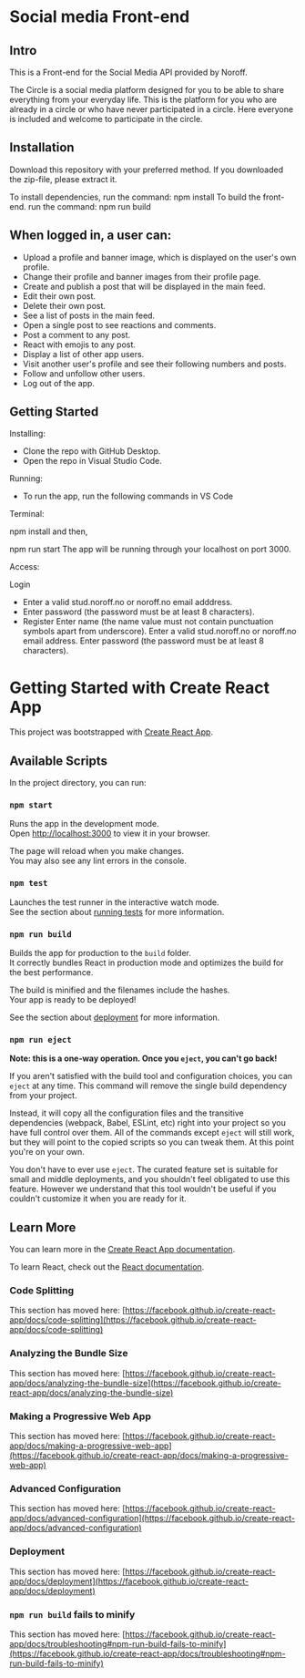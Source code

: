 # Social media Front-end

## Intro

This is a Front-end for the Social Media API provided by Noroff.

The Circle is a social media platform designed for you to be able to share everything from your everyday life. This is the platform for you who are already in a circle or who have never participated in a circle. Here everyone is included and welcome to participate in the circle.

## Installation

Download this repository with your preferred method.
If you downloaded the zip-file, please extract it.

To install dependencies, run the command: npm install
To build the front-end. run the command: npm run build

## When logged in, a user can:

- Upload a profile and banner image, which is displayed on the user's own profile.
- Change their profile and banner images from their profile page.
- Create and publish a post that will be displayed in the main feed.
- Edit their own post.
- Delete their own post.
- See a list of posts in the main feed.
- Open a single post to see reactions and comments.
- Post a comment to any post.
- React with emojis to any post.
- Display a list of other app users.
- Visit another user's profile and see their following numbers and posts.
- Follow and unfollow other users.
- Log out of the app.

## Getting Started

Installing:

- Clone the repo with GitHub Desktop.
- Open the repo in Visual Studio Code.

Running:

- To run the app, run the following commands in VS Code

Terminal:

npm install
and then,

npm run start
The app will be running through your localhost on port 3000.

Access:

Login

- Enter a valid stud.noroff.no or noroff.no email adddress.
- Enter password (the password must be at least 8 characters).
- Register
  Enter name (the name value must not contain punctuation symbols apart from underscore).
  Enter a valid stud.noroff.no or noroff.no email address.
  Enter password (the password must be at least 8 characters).

# Getting Started with Create React App

This project was bootstrapped with [Create React App](https://github.com/facebook/create-react-app).

## Available Scripts

In the project directory, you can run:

### `npm start`

Runs the app in the development mode.\
Open [http://localhost:3000](http://localhost:3000) to view it in your browser.

The page will reload when you make changes.\
You may also see any lint errors in the console.

### `npm test`

Launches the test runner in the interactive watch mode.\
See the section about [running tests](https://facebook.github.io/create-react-app/docs/running-tests) for more information.

### `npm run build`

Builds the app for production to the `build` folder.\
It correctly bundles React in production mode and optimizes the build for the best performance.

The build is minified and the filenames include the hashes.\
Your app is ready to be deployed!

See the section about [deployment](https://facebook.github.io/create-react-app/docs/deployment) for more information.

### `npm run eject`

**Note: this is a one-way operation. Once you `eject`, you can't go back!**

If you aren't satisfied with the build tool and configuration choices, you can `eject` at any time. This command will remove the single build dependency from your project.

Instead, it will copy all the configuration files and the transitive dependencies (webpack, Babel, ESLint, etc) right into your project so you have full control over them. All of the commands except `eject` will still work, but they will point to the copied scripts so you can tweak them. At this point you're on your own.

You don't have to ever use `eject`. The curated feature set is suitable for small and middle deployments, and you shouldn't feel obligated to use this feature. However we understand that this tool wouldn't be useful if you couldn't customize it when you are ready for it.

## Learn More

You can learn more in the [Create React App documentation](https://facebook.github.io/create-react-app/docs/getting-started).

To learn React, check out the [React documentation](https://reactjs.org/).

### Code Splitting

This section has moved here: [https://facebook.github.io/create-react-app/docs/code-splitting](https://facebook.github.io/create-react-app/docs/code-splitting)

### Analyzing the Bundle Size

This section has moved here: [https://facebook.github.io/create-react-app/docs/analyzing-the-bundle-size](https://facebook.github.io/create-react-app/docs/analyzing-the-bundle-size)

### Making a Progressive Web App

This section has moved here: [https://facebook.github.io/create-react-app/docs/making-a-progressive-web-app](https://facebook.github.io/create-react-app/docs/making-a-progressive-web-app)

### Advanced Configuration

This section has moved here: [https://facebook.github.io/create-react-app/docs/advanced-configuration](https://facebook.github.io/create-react-app/docs/advanced-configuration)

### Deployment

This section has moved here: [https://facebook.github.io/create-react-app/docs/deployment](https://facebook.github.io/create-react-app/docs/deployment)

### `npm run build` fails to minify

This section has moved here: [https://facebook.github.io/create-react-app/docs/troubleshooting#npm-run-build-fails-to-minify](https://facebook.github.io/create-react-app/docs/troubleshooting#npm-run-build-fails-to-minify)
